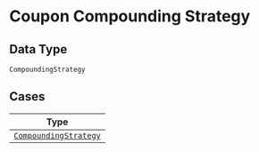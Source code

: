 
# Coupon Compounding Strategy

## Data Type

`CompoundingStrategy`

## Cases

| Type |
|  --- |
| [`CompoundingStrategy`](../../../doc/models/compounding-strategy.md) |

